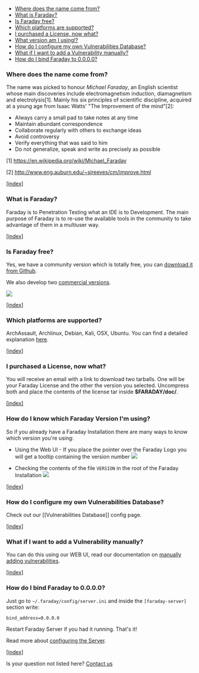 <a name="index"></a>

* [Where does the name come from?](#name)
* [What is Faraday?](#what-is-faraday)
* [Is Faraday free?](#price)
* [Which platforms are supported?](#supported-platforms)
* [I purchased a License, now what?](#after-purchase)
* [What version am I using!?](#faraday-version)
* [How do I configure my own Vulnerabilities Database?](#vulns-db)
* [What if I want to add a Vulnerability manually?](#adding-manually)
* [How do I bind Faraday to 0.0.0.0?](#0.0.0.0)


<a name="name"></a>
### Where does the name come from?
The name was picked to honour *Michael Faraday*, an English scientist whose main discoveries include electromagnetism induction, diamagnetism and electrolysis[1]. Mainly his six principles of scientific discipline, acquired at a young age from Isaac Watts' "The Improvement of the mind"[2]:

* Always carry a small pad to take notes at any time
* Maintain abundant correspondence
* Collaborate regularly with others to exchange ideas
* Avoid controversy
* Verify everything that was said to him
* Do not generalize, speak and write as precisely as possible

[1] https://en.wikipedia.org/wiki/Michael_Faraday

[2] http://www.eng.auburn.edu/~sjreeves/cm/improve.html

[ [index] ](#index)

<a name="what-is-faraday"></a>
### What is Faraday?
Faraday is to Penetration Testing what an IDE is to Development. The main purpose of Faraday is to re-use the available tools in the community to take advantage of them in a multiuser way.

[ [index] ](#index)

<a name="price"></a>
### Is Faraday free?
Yes, we have a community version which is totally free, you can [download it from Github](https://github.com/infobyte/faraday/archive/master.zip).

We also develop two [commercial versions](https://www.faradaysec.com/#download).

![](https://www.faradaysec.com/images/Features-Comparation.png)

[ [index] ](#index)

<a name="supported-platforms"></a>
### Which platforms are supported?
ArchAssault, Archlinux, Debian, Kali, OSX, Ubuntu. You can find a detailed explanation [here](https://github.com/infobyte/faraday/wiki/installation-client).

[ [index] ](#index)

<a name="after-purchase"></a>
### I purchased a License, now what?
You will receive an email with a link to download two tarballs. One will be your Faraday License and the other the version you selected. Uncompress both and place the contents of the license tar inside **$FARADAY/doc/**. 

[ [index] ](#index)

<a name="faraday-version"></a>
### How do I know which Faraday Version I'm using?
So if you already have a Faraday Installation there are many ways to know which version you're using:

* Using the Web UI - If you place the pointer over the Faraday Logo you will get a tooltip containing the version number ![](https://raw.githubusercontent.com/wiki/infobyte/faraday/images/faraday_webui_version.png)

* Checking the contents of the file `VERSION` in the root of the Faraday Installation
![](https://raw.githubusercontent.com/wiki/infobyte/faraday/images/faraday_version_file.png)

[ [index] ](#index)

<a name="vulns-db"></a>
### How do I configure my own Vulnerabilities Database?
Check out our [[Vulnerabilities Database]] config page.

[ [index] ](#index)

<a name="adding-manually"></a>
### What if I want to add a Vulnerability manually?
You can do this using our WEB UI, read our documentation on [manually adding vulnerabilities](https://github.com/infobyte/faraday/wiki/Usage#vulnerability-creation).


[ [index] ](#index)

<a name="0.0.0.0"></a>
### How do I bind Faraday to 0.0.0.0?
Just go to ```~/.faraday/config/server.ini``` and inside the ```[faraday-server]``` section write:

`bind_address=0.0.0.0`

Restart Faraday Server if you had it running. That's it!

Read more about [configuring the Server](https://github.com/infobyte/faraday/wiki/configuration-server).

[ [index] ](#index)

Is your question not listed here? [Contact us](https://github.com/infobyte/faraday/issues)
